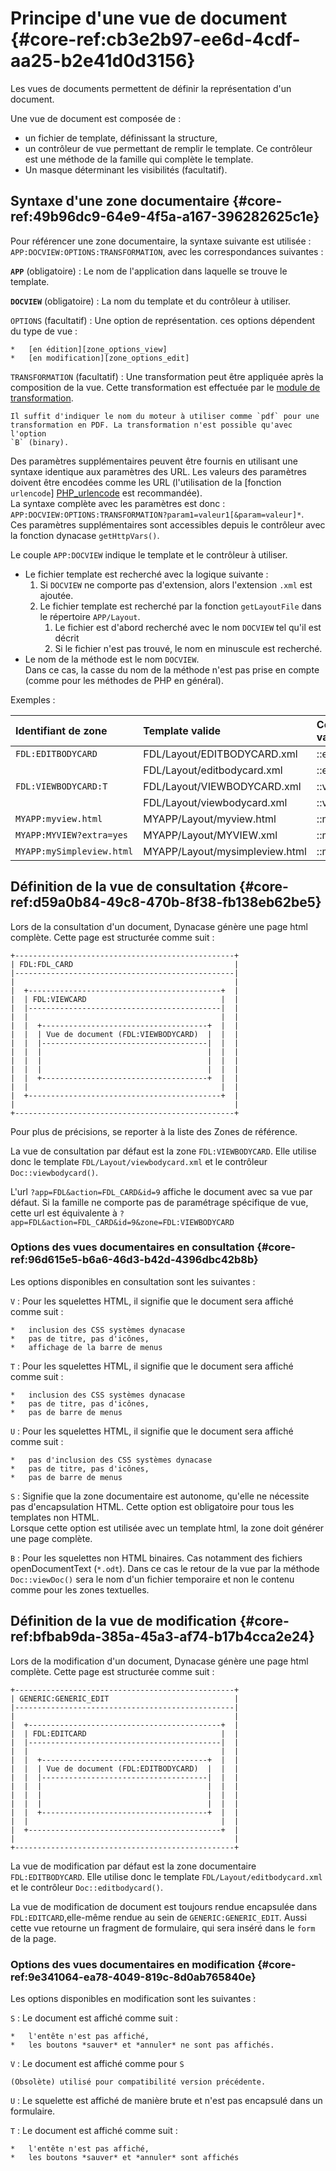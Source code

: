 # Principe d'une vue de document {#core-ref:cb3e2b97-ee6d-4cdf-aa25-b2e41d0d3156}
 
Les vues de documents permettent de définir la représentation d'un document.

Une vue de document est composée de :

*   un fichier de template, définissant la structure,
*   un contrôleur de vue permettant de remplir le template.
    Ce contrôleur est une méthode de la famille qui complète le template.
*   Un masque déterminant les visibilités (facultatif).



## Syntaxe d'une zone documentaire {#core-ref:49b96dc9-64e9-4f5a-a167-396282625c1e}


Pour référencer une zone documentaire, la syntaxe suivante est utilisée :
`APP:DOCVIEW:OPTIONS:TRANSFORMATION`, avec les correspondances suivantes :

**`APP`** (obligatoire)
:   Le nom de l'application dans laquelle se trouve le template.

**`DOCVIEW`** (obligatoire)
:   La nom du template et du contrôleur à utiliser.

`OPTIONS` (facultatif)
:   Une option de représentation. ces options dépendent du type de vue :
    
    *   [en édition][zone_options_view]
    *   [en modification][zone_options_edit]

`TRANSFORMATION` (facultatif)
:   Une transformation peut être appliquée après la composition de la vue. Cette
    transformation est effectuée par le [module de transformation][TE].
    
    Il suffit d'indiquer le nom du moteur à utiliser comme `pdf` pour une
    transformation en PDF. La transformation n'est possible qu'avec l'option
    `B` (binary).


Des paramètres supplémentaires peuvent être fournis en utilisant une syntaxe
identique aux paramètres des URL. Les valeurs des paramètres doivent être
encodées comme les URL (l'utilisation de la [fonction `urlencode`]
[PHP_urlencode] est recommandée).  
La syntaxe complète avec les paramètres est donc :
`APP:DOCVIEW:OPTIONS:TRANSFORMATION?param1=valeur1[&param=valeur]*`.  
Ces paramètres supplémentaires sont accessibles depuis le contrôleur avec la
fonction dynacase `getHttpVars()`.

Le couple `APP:DOCVIEW` indique le template et le contrôleur à utiliser.

*   Le fichier template est recherché avec la logique suivante :
    1.  Si `DOCVIEW` ne comporte pas d'extension, alors l'extension `.xml` est
        ajoutée.
    1.  Le fichier template est recherché par la fonction `getLayoutFile` dans le
        répertoire `APP/Layout`.
        1.  Le fichier est d'abord recherché avec le nom `DOCVIEW` tel qu'il est
            décrit
        1.  Si le fichier n'est pas trouvé, le nom en minuscule est recherché.
*   Le nom de la méthode est le nom `DOCVIEW`.  
    Dans ce cas, la casse du nom de la méthode n'est pas prise en compte
    (comme pour les méthodes de PHP en général).

Exemples :

|    Identifiant de zone    |        Template valide         | Contrôleur valide |
| :------------------------ | :----------------------------- | :---------------- |
| `FDL:EDITBODYCARD`        | FDL/Layout/EDITBODYCARD.xml    | ::editbodycard()  |
|                           | FDL/Layout/editbodycard.xml    | ::editBodyCard()  |
| `FDL:VIEWBODYCARD:T`      | FDL/Layout/VIEWBODYCARD.xml    | ::viewBodyCard()  |
|                           | FDL/Layout/viewbodycard.xml    | ::viewbodycard()  |
| `MYAPP:myview.html`       | MYAPP/Layout/myview.html       | ::myView()        |
| `MYAPP:MYVIEW?extra=yes`  | MYAPP/Layout/MYVIEW.xml        | ::myview()        |
| `MYAPP:mySimpleview.html` | MYAPP/Layout/mysimpleview.html | ::mySimpleView()  |

## Définition de la vue de consultation {#core-ref:d59a0b84-49c8-470b-8f38-fb138eb62be5}

Lors de la consultation d'un document, Dynacase génère une page html complète.
Cette page est structurée comme suit :

    +-------------------------------------------------+
    | FDL:FDL_CARD                                    |
    |-------------------------------------------------|
    |                                                 |
    |  +-------------------------------------------+  |
    |  | FDL:VIEWCARD                              |  |
    |  |-------------------------------------------|  |
    |  |                                           |  |
    |  |  +-------------------------------------+  |  |
    |  |  | Vue de document (FDL:VIEWBODYCARD)  |  |  |
    |  |  |-------------------------------------|  |  |
    |  |  |                                     |  |  |
    |  |  |                                     |  |  |
    |  |  |                                     |  |  |
    |  |  +-------------------------------------+  |  |
    |  |                                           |  |
    |  +-------------------------------------------+  |
    |                                                 |
    +-------------------------------------------------+

Pour plus de précisions, se reporter à la liste des <span class="fixme" data-assignedto="MCO">Zones de référence</span>.

La vue de consultation par défaut est la zone `FDL:VIEWBODYCARD`. Elle utilise 
donc le template `FDL/Layout/viewbodycard.xml` et le contrôleur 
`Doc::viewbodycard()`.

L'url `?app=FDL&action=FDL_CARD&id=9` affiche le document avec sa vue par défaut.
Si la famille ne comporte pas de paramétrage spécifique de vue, cette url est 
équivalente à `?app=FDL&action=FDL_CARD&id=9&zone=FDL:VIEWBODYCARD`

### Options des vues documentaires en consultation {#core-ref:96d615e5-b6a6-46d3-b42d-4396dbc42b8b}

Les options disponibles en consultation sont les suivantes :

`V`
:   Pour les squelettes HTML, il signifie que le document sera affiché comme
    suit :
    
    *   inclusion des CSS systèmes dynacase
    *   pas de titre, pas d'icônes,
    *   affichage de la barre de menus
    
`T`
:   Pour les squelettes HTML, il signifie que le document sera affiché comme
    suit :
    
    *   inclusion des CSS systèmes dynacase
    *   pas de titre, pas d'icônes,
    *   pas de barre de menus

`U`
:   Pour les squelettes HTML, il signifie que le document sera affiché comme
    suit :
    
    *   pas d'inclusion des CSS systèmes dynacase
    *   pas de titre, pas d'icônes,
    *   pas de barre de menus

`S`
:   Signifie que la zone documentaire est autonome, qu'elle ne nécessite pas
    d'encapsulation HTML. Cette option est obligatoire pour tous les
    templates non HTML.  
    Lorsque cette option est utilisée avec un template html, la zone doit
    générer une page complète.

`B`
:   Pour les squelettes non HTML binaires.
    Cas notamment des fichiers openDocumentText (`*.odt`).
    Dans ce cas le retour de la vue par la méthode `Doc::viewDoc()`
    sera le nom d'un fichier temporaire et non le contenu comme pour les zones
    textuelles.

## Définition de la vue de modification {#core-ref:bfbab9da-385a-45a3-af74-b17b4cca2e24}

Lors de la modification d'un document, Dynacase génère une page html complète.
Cette page est structurée comme suit :

    +-------------------------------------------------+
    | GENERIC:GENERIC_EDIT                            |
    |-------------------------------------------------|
    |                                                 |
    |  +-------------------------------------------+  |
    |  | FDL:EDITCARD                              |  |
    |  |-------------------------------------------|  |
    |  |                                           |  |
    |  |  +-------------------------------------+  |  |
    |  |  | Vue de document (FDL:EDITBODYCARD)  |  |  |
    |  |  |-------------------------------------|  |  |
    |  |  |                                     |  |  |
    |  |  |                                     |  |  |
    |  |  |                                     |  |  |
    |  |  +-------------------------------------+  |  |
    |  |                                           |  |
    |  +-------------------------------------------+  |
    |                                                 |
    +-------------------------------------------------+

La vue de modification par défaut est la zone documentaire `FDL:EDITBODYCARD`.
Elle utilise donc le template `FDL/Layout/editbodycard.xml` et le contrôleur 
`Doc::editbodycard()`.

La vue de modification de document est toujours rendue encapsulée dans 
`FDL:EDITCARD`,elle-même rendue au sein de `GENERIC:GENERIC_EDIT`. Aussi 
cette vue retourne un fragment de formulaire, qui sera inséré dans 
le `form` de la page.

### Options des vues documentaires en modification {#core-ref:9e341064-ea78-4049-819c-8d0ab765840e}

Les options disponibles en modification sont les suivantes :

`S`
:   Le document est affiché comme suit :
    
    *   l'entête n'est pas affiché,
    *   les boutons *sauver* et *annuler* ne sont pas affichés.

`V`
:   Le document est affiché comme pour `S`
    
    (Obsolète) utilisé pour compatibilité version précédente.

`U`
:   Le squelette est affiché de manière brute et n'est pas encapsulé dans un
    formulaire.

`T`
:   Le document est affiché comme suit :
    
    *   l'entête n'est pas affiché,
    *   les boutons *sauver* et *annuler* sont affichés

<!-- links -->
[default_view_controleur]: #core-ref:1b7cb4c6-df1e-4124-8f5d-deaeac92561b
[CVDOC]: #core-ref:017f061a-7c12-42f8-aa9b-276cf706e7e0
[TE]: #FIXME
[zone_options_view]: #core-ref:96d615e5-b6a6-46d3-b42d-4396dbc42b8b
[zone_options_edit]: #core-ref:9e341064-ea78-4049-819c-8d0ab765840e
[PHP_urlencode]: http://php.net/manual/fr/function.urlencode.php "fonction urlencode sur php.net"
